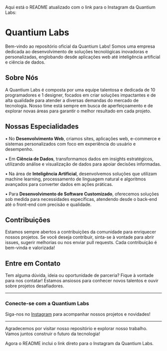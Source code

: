 Aqui está o README atualizado com o link para o Instagram da Quantium Labs:

# Quantium Labs

Bem-vindo ao repositório oficial da Quantium Labs! Somos uma empresa dedicada ao desenvolvimento de soluções tecnológicas inovadoras e personalizadas, englobando desde aplicações web até inteligência artificial e ciência de dados.

## Sobre Nós

A Quantium Labs é composta por uma equipe talentosa e dedicada de 10 programadores e 1 designer, focados em criar soluções impactantes e de alta qualidade para atender a diversas demandas do mercado de tecnologia. Nosso time está sempre em busca de aperfeiçoamento e de explorar novas áreas para garantir o melhor resultado em cada projeto.

## Nossas Especialidades

• No **Desenvolvimento Web**, criamos sites, aplicações web, e-commerce e sistemas personalizados com foco em experiência do usuário e desempenho.

• Em **Ciência de Dados**, transformamos dados em insights estratégicos, utilizando análise e visualização de dados para apoiar decisões informadas.

• Na área de **Inteligência Artificial**, desenvolvemos soluções que utilizam machine learning, processamento de linguagem natural e algoritmos avançados para converter dados em ações práticas.

• Para **Desenvolvimento de Software Customizado**, oferecemos soluções sob medida para necessidades específicas, atendendo desde o back-end até o front-end com precisão e qualidade. 

## Contribuições

Estamos sempre abertos a contribuições da comunidade para enriquecer nossos projetos. Se você deseja contribuir, sinta-se à vontade para abrir issues, sugerir melhorias ou nos enviar pull requests. Cada contribuição é bem-vinda e valorizada!

## Entre em Contato

Tem alguma dúvida, ideia ou oportunidade de parceria? Fique à vontade para nos contatar! Estamos ansiosos para conhecer novos talentos e ouvir sobre projetos desafiadores.

---

### Conecte-se com a Quantium Labs

Siga-nos no [Instagram](https://www.instagram.com/quantiumlabs/) para acompanhar nossos projetos e novidades!

---

Agradecemos por visitar nosso repositório e explorar nosso trabalho. Vamos juntos construir o futuro da tecnologia!

Agora o README inclui o link direto para o Instagram da Quantium Labs.

